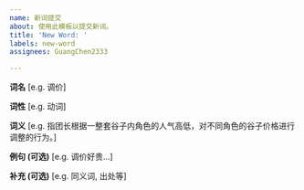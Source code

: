 ```yaml
---
name: 新词提交
about: 使用此模板以提交新词。
title: 'New Word: '
labels: new-word
assignees: GuangChen2333

---
```


**词名**
[e.g. 调价]

**词性**
[e.g. 动词]

**词义**
[e.g. 指团长根据一整套谷子内角色的人气高低，对不同角色的谷子价格进行调整的行为。]

**例句 (可选)**
[e.g. 调价好贵...]

**补充 (可选)**
[e.g. 同义词, 出处等]
